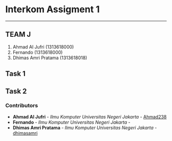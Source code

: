 # Interkom Assigment 1
- - - -

## TEAM J ##

  1. Ahmad Al Jufri (1313618000)
  2. Fernando (1313618000)
  3. Dhimas Amri Pratama (1313618018)

## Task 1 ##

## Task 2 ##

### Contributors ###

* **Ahmad Al Jufri** - *Ilmu Komputer Universitas Negeri Jakarta* - [Ahmad238](https://github.com/Ahmad238)
* **Fernando** - *Ilmu Komputer Universitas Negeri Jakarta* - []()
* **Dhimas Amri Pratama** - *Ilmu Komputer Universitas Negeri Jakarta* - [dhimasamri](https://github.com/dhimasamri)
